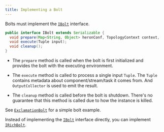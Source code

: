 ```yaml
---
title: Implementing a Bolt
---
```


Bolts must implement the [`IBolt`](api/com/twitter/heron/api/bolt/IBolt.html) interface.

```java
public interface IBolt extends Serializable {
  void prepare(Map<String, Object> heronConf, TopologyContext context, OutputCollector collector);
  void execute(Tuple input);
  void cleanup();
}
```

* The `prepare` method is called when the bolt is first initialized and provides
the bolt with the executing environment.

* The `execute` method is called to process a single input `Tuple`. The `Tuple`
contains metadata about component/stream/task it comes from. And `OutputCollector`
is used to emit the result.

* The `cleanup` method is called before the bolt is shutdown. There's no
guarantee that this method is called due to how the instance is killed.

See [`ExclamationBolt`](https://github.com/twitter/heron/blob/master/heron/examples/src/java/com/twitter/heron/examples/ExclamationTopology.java#L67) for a simple bolt example.

Instead of implementing the [`IBolt`](api/com/twitter/heron/api/bolt/IBolt.html) interface directly, you can implement [`IRichBolt`](/api/com/twitter/heron/api/bolt/IRichBolt.html).
